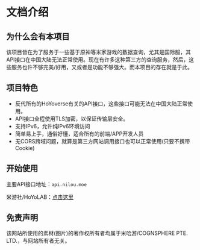 # 文档介绍

## 为什么会有本项目

该项目皆在为了服务于一些基于原神等米家游戏的数据查询，尤其是国际服，其API接口在中国大陆无法正常使用。现在有许多这种第三方的查询服务，然后，这些服务也许不够完美/好用，又或者是功能不够强大。而本项目的存在就是于此。

## 项目特色

- 反代所有的HoYoverse有关的API接口，这些接口可能无法在中国大陆正常使用。
- API接口全程使用TLS加密，以保证传输层安全。
- 支持IPv6，允许纯IPv6环境访问
- 简单易上手，通俗好懂，适合所有的前端/APP开发人员
- 无CORS跨域问题，就算是第三方网站调用接口也可以正常使用(只要不携带Cookie)

## 开始使用

主要API接口地址：`api.nilou.moe`

米游社/HoYoLAB：[点击这里](/v1/bbs/)

## 免责声明

该网站所使用的素材(图片)的著作权所有者均属于米哈游/COGNSPHERE PTE. LTD.，与网站所有者无关。